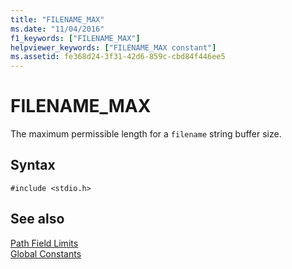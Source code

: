 ```yaml
---
title: "FILENAME_MAX"
ms.date: "11/04/2016"
f1_keywords: ["FILENAME_MAX"]
helpviewer_keywords: ["FILENAME_MAX constant"]
ms.assetid: fe368d24-3f31-42d6-859c-cbd84f446ee5
---
```

# FILENAME_MAX

The maximum permissible length for a `filename` string buffer size.

## Syntax

```
#include <stdio.h>
```

## See also

[Path Field Limits](../c-runtime-library/path-field-limits.md)<br/>
[Global Constants](../c-runtime-library/global-constants.md)
